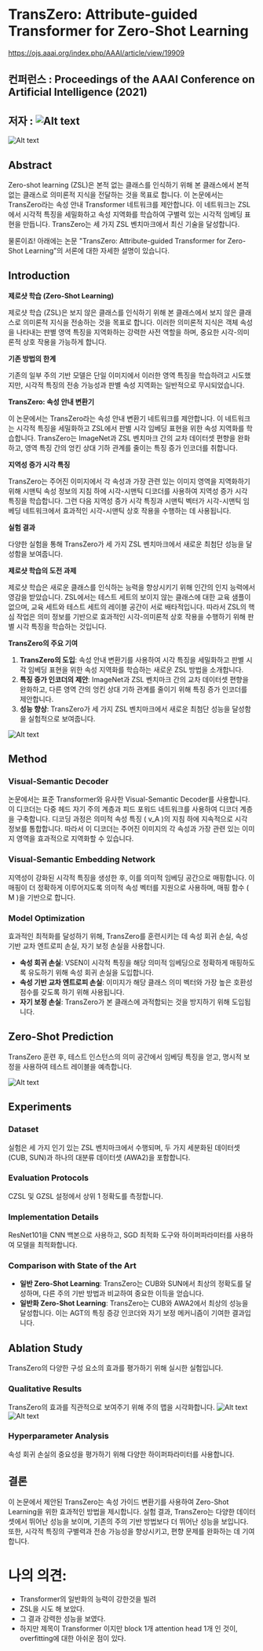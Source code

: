 # TransZero: Attribute-guided Transformer for Zero-Shot Learning

https://ojs.aaai.org/index.php/AAAI/article/view/19909

## 컨퍼런스 :  Proceedings of the AAAI Conference on Artificial Intelligence (2021)
## 저자 : ![Alt text](images/image.png)

![Alt text](images/image-2.png)
## Abstract
Zero-shot learning (ZSL)은 본적 없는 클래스를 인식하기 위해 본 클래스에서 본적 없는 클래스로 의미론적 지식을 전달하는 것을 목표로 합니다. 이 논문에서는 TransZero라는 속성 안내 Transformer 네트워크를 제안합니다. 이 네트워크는 ZSL에서 시각적 특징을 세밀화하고 속성 지역화를 학습하여 구별력 있는 시각적 임베딩 표현을 만듭니다. TransZero는 세 가지 ZSL 벤치마크에서 최신 기술을 달성합니다.

물론이죠! 아래에는 논문 "TransZero: Attribute-guided Transformer for Zero-Shot Learning"의 서론에 대한 자세한 설명이 있습니다.


## Introduction

**제로샷 학습 (Zero-Shot Learning)**

제로샷 학습 (ZSL)은 보지 않은 클래스를 인식하기 위해 본 클래스에서 보지 않은 클래스로 의미론적 지식을 전송하는 것을 목표로 합니다. 이러한 의미론적 지식은 객체 속성을 나타내는 판별 영역 특징을 지역화하는 강력한 사전 역할을 하며, 중요한 시각-의미론적 상호 작용을 가능하게 합니다.

**기존 방법의 한계**

기존의 일부 주의 기반 모델은 단일 이미지에서 이러한 영역 특징을 학습하려고 시도했지만, 시각적 특징의 전송 가능성과 판별 속성 지역화는 일반적으로 무시되었습니다.

**TransZero: 속성 안내 변환기**

이 논문에서는 TransZero라는 속성 안내 변환기 네트워크를 제안합니다. 이 네트워크는 시각적 특징을 세밀화하고 ZSL에서 판별 시각 임베딩 표현을 위한 속성 지역화를 학습합니다. TransZero는 ImageNet과 ZSL 벤치마크 간의 교차 데이터셋 편향을 완화하고, 영역 특징 간의 엉킨 상대 기하 관계를 줄이는 특징 증가 인코더를 취합니다.

**지역성 증가 시각 특징**

TransZero는 주어진 이미지에서 각 속성과 가장 관련 있는 이미지 영역을 지역화하기 위해 시맨틱 속성 정보의 지침 하에 시각-시맨틱 디코더를 사용하여 지역성 증가 시각 특징을 학습합니다. 그런 다음 지역성 증가 시각 특징과 시맨틱 벡터가 시각-시맨틱 임베딩 네트워크에서 효과적인 시각-시맨틱 상호 작용을 수행하는 데 사용됩니다.

**실험 결과**

다양한 실험을 통해 TransZero가 세 가지 ZSL 벤치마크에서 새로운 최첨단 성능을 달성함을 보여줍니다.

**제로샷 학습의 도전 과제**

제로샷 학습은 새로운 클래스를 인식하는 능력을 향상시키기 위해 인간의 인지 능력에서 영감을 받았습니다. ZSL에서는 테스트 세트의 보이지 않는 클래스에 대한 교육 샘플이 없으며, 교육 세트와 테스트 세트의 레이블 공간이 서로 배타적입니다. 따라서 ZSL의 핵심 작업은 의미 정보를 기반으로 효과적인 시각-의미론적 상호 작용을 수행하기 위해 판별 시각 특징을 학습하는 것입니다.

**TransZero의 주요 기여**

1. **TransZero의 도입**: 속성 안내 변환기를 사용하여 시각 특징을 세밀화하고 판별 시각 임베딩 표현을 위한 속성 지역화를 학습하는 새로운 ZSL 방법을 소개합니다.
2. **특징 증가 인코더의 제안**: ImageNet과 ZSL 벤치마크 간의 교차 데이터셋 편향을 완화하고, 다른 영역 간의 엉킨 상대 기하 관계를 줄이기 위해 특징 증가 인코더를 제안합니다.
3. **성능 향상**: TransZero가 세 가지 ZSL 벤치마크에서 새로운 최첨단 성능을 달성함을 실험적으로 보여줍니다.

![Alt text](images/image-1.png)

## Method

### Visual-Semantic Decoder
논문에서는 표준 Transformer와 유사한 Visual-Semantic Decoder를 사용합니다. 이 디코더는 다중 헤드 자기 주의 계층과 피드 포워드 네트워크를 사용하여 디코더 계층을 구축합니다. 디코딩 과정은 의미적 속성 특징 \( v_A \)의 지침 하에 지속적으로 시각 정보를 통합합니다. 따라서 이 디코더는 주어진 이미지의 각 속성과 가장 관련 있는 이미지 영역을 효과적으로 지역화할 수 있습니다.

### Visual-Semantic Embedding Network
지역성이 강화된 시각적 특징을 생성한 후, 이를 의미적 임베딩 공간으로 매핑합니다. 이 매핑이 더 정확하게 이루어지도록 의미적 속성 벡터를 지원으로 사용하며, 매핑 함수 \( M \)을 기반으로 합니다.

### Model Optimization
효과적인 최적화를 달성하기 위해, TransZero를 훈련시키는 데 속성 회귀 손실, 속성 기반 교차 엔트로피 손실, 자기 보정 손실을 사용합니다.

- **속성 회귀 손실**: VSEN이 시각적 특징을 해당 의미적 임베딩으로 정확하게 매핑하도록 유도하기 위해 속성 회귀 손실을 도입합니다.
- **속성 기반 교차 엔트로피 손실**: 이미지가 해당 클래스 의미 벡터와 가장 높은 호환성 점수를 갖도록 하기 위해 사용됩니다.
- **자기 보정 손실**: TransZero가 본 클래스에 과적합되는 것을 방지하기 위해 도입됩니다.

## Zero-Shot Prediction
TransZero 훈련 후, 테스트 인스턴스의 의미 공간에서 임베딩 특징을 얻고, 명시적 보정을 사용하여 테스트 레이블을 예측합니다.

![Alt text](images/image-3.png)

## Experiments

### Dataset
실험은 세 가지 인기 있는 ZSL 벤치마크에서 수행되며, 두 가지 세분화된 데이터셋 (CUB, SUN)과 하나의 대분류 데이터셋 (AWA2)을 포함합니다.

### Evaluation Protocols
CZSL 및 GZSL 설정에서 상위 1 정확도를 측정합니다.

### Implementation Details
ResNet101을 CNN 백본으로 사용하고, SGD 최적화 도구와 하이퍼파라미터를 사용하여 모델을 최적화합니다.

### Comparison with State of the Art
- **일반 Zero-Shot Learning**: TransZero는 CUB와 SUN에서 최상의 정확도를 달성하며, 다른 주의 기반 방법과 비교하여 중요한 이득을 얻습니다.
- **일반화 Zero-Shot Learning**: TransZero는 CUB와 AWA2에서 최상의 성능을 달성합니다. 이는 AGT의 특징 증강 인코더와 자기 보정 메커니즘이 기여한 결과입니다.

## Ablation Study
TransZero의 다양한 구성 요소의 효과를 평가하기 위해 실시한 실험입니다.

### Qualitative Results
TransZero의 효과를 직관적으로 보여주기 위해 주의 맵을 시각화합니다.
![Alt text](images/image-4.png)
![Alt text](images/image-5.png)

### Hyperparameter Analysis
속성 회귀 손실의 중요성을 평가하기 위해 다양한 하이퍼파라미터를 사용합니다.

## 결론

이 논문에서 제안된 TransZero는 속성 가이드 변환기를 사용하여 Zero-Shot Learning을 위한 효과적인 방법을 제시합니다. 실험 결과, TransZero는 다양한 데이터셋에서 뛰어난 성능을 보이며, 기존의 주의 기반 방법보다 더 뛰어난 성능을 보입니다. 또한, 시각적 특징의 구별력과 전송 가능성을 향상시키고, 편향 문제를 완화하는 데 기여합니다.


# 나의 의견:
- Transformer의 일반화의 능력이 강한것을 빌려
- ZSL을 시도 해 보았다.
- 그 결과 강력한 성능을 보였다.
- 하지만 제목이 Transformer 이지만 block 1개 attention head 1개 인 것이, overfitting에 대한 아쉬운 점이 있다.